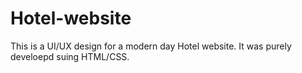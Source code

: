 # Hotel-website
This is a UI/UX design for a modern day Hotel website.
It was purely develoepd suing HTML/CSS.
